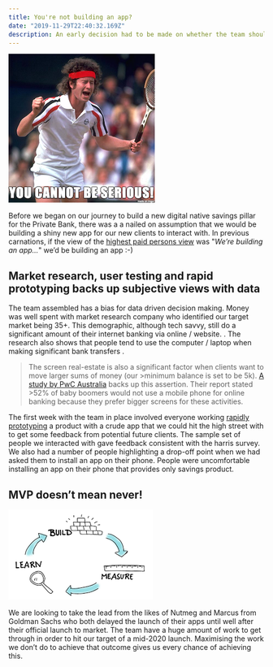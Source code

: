 ```yaml
---
title: You're not building an app?
date: "2019-11-29T22:40:32.169Z"
description: An early decision had to be made on whether the team should embark on building a native app as part of our new to market propisition
---
```


![You cannot be serious](./johnmcenroe.png)

Before we began on our journey to build a new digital native savings pillar for the Private Bank, there was a a nailed on assumption that we would be building a shiny new app for our new clients to interact with. 
In previous carnations, if the view of the [highest paid persons view](https://whatis.techtarget.com/definition/HiPPOs-highest-paid-persons-opinions) was "_We’re building an app…_" we’d be building an app :-)



## Market research, user testing and rapid prototyping backs up subjective views with data

The team assembled has a bias for data driven decision making. Money was well spent with market research company who identified our target market being 35+. This demographic, although tech savvy, still do a significant amount of their internet banking via online / website. <insert data point to support this>. The research also shows that people tend to use the computer / laptop when making significant bank transfers <insert data point here>.

>The screen real-estate is also a significant factor when clients want to move larger sums of money (our >minimum balance 
>is set to be 5k). [A study by PwC Australia](https://www.finextra.com/blogposting/7923/mobile-vs-desktop-based-online-banking)
>backs up this assertion. Their report stated >52% of baby boomers would not use a mobile phone for online banking because they
>prefer bigger screens for these activities.


The first week with the team in place involved everyone working [rapidly prototyping](https://medium.com/inside-design/what-is-rapid-prototyping-c94657d133aa) a product with a crude app that we could hit the high street with to get some feedback from potential future clients.
The sample set of people we interacted with gave feedback consistent with the harris survey. We also had a number of people highlighting a drop-off point when we had asked them to install an app on their phone. People were uncomfortable installing an app on their phone that provides only savings product.



## MVP doesn’t mean never!

![Build Measure Learn](./mvp.png)

We are looking to take the lead from the likes of Nutmeg and Marcus from Goldman Sachs who both delayed the launch of their apps until well after their official launch to market.
The team have a huge amount of work to get through in order to hit our target of a mid-2020 launch. Maximising the work we don’t do to achieve that outcome gives us every chance of achieving this.

